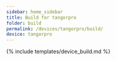 ```yaml
---
sidebar: home_sidebar
title: Build for tangorpro
folder: build
permalink: /devices/tangorpro/build/
device: tangorpro
---
```

{% include templates/device_build.md %}
